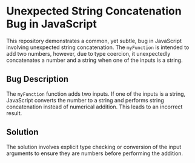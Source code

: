 # Unexpected String Concatenation Bug in JavaScript

This repository demonstrates a common, yet subtle, bug in JavaScript involving unexpected string concatenation. The `myFunction` is intended to add two numbers, however, due to type coercion, it unexpectedly concatenates a number and a string when one of the inputs is a string.

## Bug Description
The `myFunction` function adds two inputs.  If one of the inputs is a string, JavaScript converts the number to a string and performs string concatenation instead of numerical addition.  This leads to an incorrect result.

## Solution
The solution involves explicit type checking or conversion of the input arguments to ensure they are numbers before performing the addition. 
